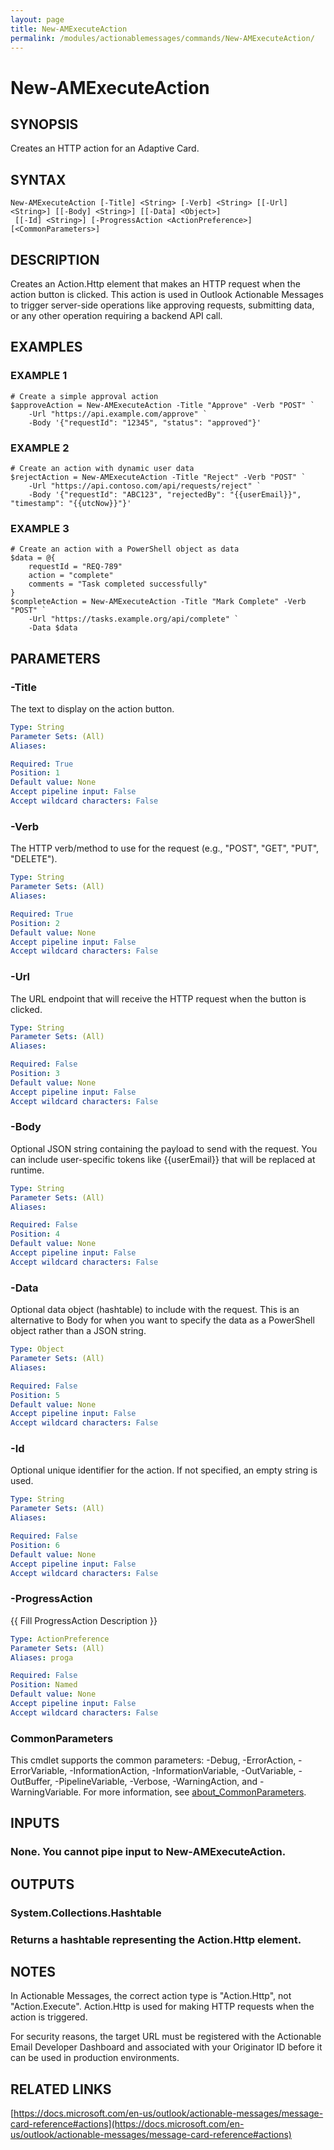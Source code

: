 ```yaml
---
layout: page
title: New-AMExecuteAction
permalink: /modules/actionablemessages/commands/New-AMExecuteAction/
---
```


# New-AMExecuteAction

## SYNOPSIS
Creates an HTTP action for an Adaptive Card.

## SYNTAX

```
New-AMExecuteAction [-Title] <String> [-Verb] <String> [[-Url] <String>] [[-Body] <String>] [[-Data] <Object>]
 [[-Id] <String>] [-ProgressAction <ActionPreference>] [<CommonParameters>]
```

## DESCRIPTION
Creates an Action.Http element that makes an HTTP request when the action button is clicked.
This action is used in Outlook Actionable Messages to trigger server-side operations like
approving requests, submitting data, or any other operation requiring a backend API call.

## EXAMPLES

### EXAMPLE 1
```
# Create a simple approval action
$approveAction = New-AMExecuteAction -Title "Approve" -Verb "POST" `
    -Url "https://api.example.com/approve" `
    -Body '{"requestId": "12345", "status": "approved"}'
```

### EXAMPLE 2
```
# Create an action with dynamic user data
$rejectAction = New-AMExecuteAction -Title "Reject" -Verb "POST" `
    -Url "https://api.contoso.com/api/requests/reject" `
    -Body '{"requestId": "ABC123", "rejectedBy": "{{userEmail}}", "timestamp": "{{utcNow}}"}'
```

### EXAMPLE 3
```
# Create an action with a PowerShell object as data
$data = @{
    requestId = "REQ-789"
    action = "complete"
    comments = "Task completed successfully"
}
$completeAction = New-AMExecuteAction -Title "Mark Complete" -Verb "POST" `
    -Url "https://tasks.example.org/api/complete" `
    -Data $data
```

## PARAMETERS

### -Title
The text to display on the action button.

```yaml
Type: String
Parameter Sets: (All)
Aliases:

Required: True
Position: 1
Default value: None
Accept pipeline input: False
Accept wildcard characters: False
```

### -Verb
The HTTP verb/method to use for the request (e.g., "POST", "GET", "PUT", "DELETE").

```yaml
Type: String
Parameter Sets: (All)
Aliases:

Required: True
Position: 2
Default value: None
Accept pipeline input: False
Accept wildcard characters: False
```

### -Url
The URL endpoint that will receive the HTTP request when the button is clicked.

```yaml
Type: String
Parameter Sets: (All)
Aliases:

Required: False
Position: 3
Default value: None
Accept pipeline input: False
Accept wildcard characters: False
```

### -Body
Optional JSON string containing the payload to send with the request.
You can include user-specific tokens like {{userEmail}} that will be replaced at runtime.

```yaml
Type: String
Parameter Sets: (All)
Aliases:

Required: False
Position: 4
Default value: None
Accept pipeline input: False
Accept wildcard characters: False
```

### -Data
Optional data object (hashtable) to include with the request.
This is an alternative to Body
for when you want to specify the data as a PowerShell object rather than a JSON string.

```yaml
Type: Object
Parameter Sets: (All)
Aliases:

Required: False
Position: 5
Default value: None
Accept pipeline input: False
Accept wildcard characters: False
```

### -Id
Optional unique identifier for the action.
If not specified, an empty string is used.

```yaml
Type: String
Parameter Sets: (All)
Aliases:

Required: False
Position: 6
Default value: None
Accept pipeline input: False
Accept wildcard characters: False
```

### -ProgressAction
{{ Fill ProgressAction Description }}

```yaml
Type: ActionPreference
Parameter Sets: (All)
Aliases: proga

Required: False
Position: Named
Default value: None
Accept pipeline input: False
Accept wildcard characters: False
```

### CommonParameters
This cmdlet supports the common parameters: -Debug, -ErrorAction, -ErrorVariable, -InformationAction, -InformationVariable, -OutVariable, -OutBuffer, -PipelineVariable, -Verbose, -WarningAction, and -WarningVariable. For more information, see [about_CommonParameters](https://learn.microsoft.com/en-us/powershell/module/microsoft.powershell.core/about/about_commonparameters).

## INPUTS

### None. You cannot pipe input to New-AMExecuteAction.
## OUTPUTS

### System.Collections.Hashtable
### Returns a hashtable representing the Action.Http element.
## NOTES
In Actionable Messages, the correct action type is "Action.Http", not "Action.Execute".
Action.Http is used for making HTTP requests when the action is triggered.

For security reasons, the target URL must be registered with the Actionable Email Developer Dashboard
and associated with your Originator ID before it can be used in production environments.

## RELATED LINKS

[https://docs.microsoft.com/en-us/outlook/actionable-messages/message-card-reference#actions](https://docs.microsoft.com/en-us/outlook/actionable-messages/message-card-reference#actions)


